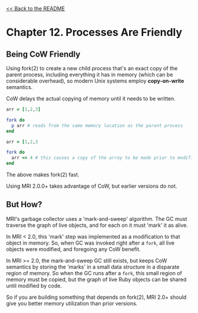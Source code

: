 [&lt;&lt; Back to the README](README.md)

# Chapter 12. Processes Are Friendly

## Being CoW Friendly

Using fork(2) to create a new child process that's an exact copy of the parent
process, including everything it has in memory (which can be considerable
overhead), so modern Unix systems employ **copy-on-write** semantics.

CoW delays the actual copying of memory until it needs to be written.

```ruby
arr = [1,2,3]

fork do
  p arr # reads from the same memory location as the parent process
end

arr = [1,2,3

fork do
  arr << 4 # this causes a copy of the array to be made prior to modification
end
```

The above makes fork(2) fast.

Using MRI 2.0.0+ takes advantage of CoW, but earlier versions do not.

## But How?

MRI's garbage collector uses a 'mark-and-sweep' algorithm. The GC must traverse
the graph of live objects, and for each on it must 'mark' it as alive.

In MRI < 2.0, this 'mark' step was implemented as a modification to that object
in memory. So, when GC was invoked right after a `fork`, all live objects were
modified, and foregoing any CoW benefit.

In MRI >= 2.0, the mark-and-sweep GC still exists, but keeps CoW semantics by
storing the 'marks' in a small data structure in a disparate region of memory.
So when the GC runs after a `fork`, this small region of memory must be copied,
but the graph of live Ruby objects can be shared until modified by code.

So if you are building something that depends on fork(2), MRI 2.0+ should give
you better memory utilization than prior versions.
